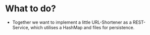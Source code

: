 # What to do?

- Together we want to implement a little URL-Shortener as a REST-Service, which utilises a HashMap and files for persistence.
